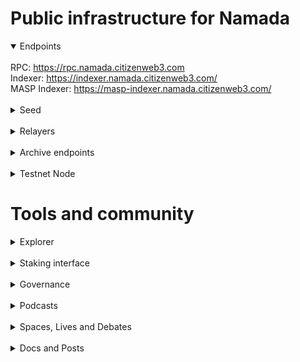 # Public infrastructure for Namada

<details open>
  <summary>Endpoints</summary>
  <br>
  RPC: <a href="https://rpc.namada.citizenweb3.com">https://rpc.namada.citizenweb3.com</a><br>
  Indexer: <a href="https://indexer.namada.citizenweb3.com/">https://indexer.namada.citizenweb3.com/</a><br>
  MASP Indexer: <a href="https://masp-indexer.namada.citizenweb3.com/">https://masp-indexer.namada.citizenweb3.com/</a>
</details>
<br>
<details>
  <summary>Seed</summary>
  tcp://509f1e843cf881650a4151aa804ddd7a7188e88f@195.201.197.246:32656
</details>
<br>
<details>
  <summary>Relayers</summary>
  Namada <-> Osmosis<br>
  Namada <-> Cosmoshub<br>
  Namada <-> Stride<br>
  Namada <-> Celestia<br>
  <a href="https://explorer75.org/namada/accounts/tnam1qzxw2ls5vene79qlelves5ukaqykldm00gec8xt0">Our wallet</a>
</details>
<br>
<details>
  <summary>Archive endpoints</summary>
  RPC: <a href="https://rpc.namada-archive.citizenweb3.com/">https://rpc.namada-archive.citizenweb3.com/</a><br>
</details>
<br>
<details>
  <summary>Testnet Node</summary>
  RPC: <a href="https://staking.citizenweb3.com/chains/namadatestnet">Testnet Validator + Peers + Endpoints</a><br>
</details>

# Tools and community

<details>
  <summary>Explorer</summary>
  <a href="https://validatorinfo.com/networks">Validator Info</a><br>
</details>
<br>
<details>
  <summary>Staking interface</summary>
<a href="https://namadillo.citizenweb3.com/">https://namadillo.citizenweb3.com/</a><br>
</details>
<br>
<details>
  <summary>Governance</summary>
  <a href="https://shielded.live/validators/67D341A6B729CA050CB555E2378B03FB602CE1977C901EDE986F43D3B7573F4F#:~:text=367299B65AB6D5200E243089BAE5F231A08FC42CB3926D17AACBC146551A2E21-,Votes,-ID">Voting History</a><br>
</details>
<br>
<details>
  <summary>Podcasts</summary>
  <a href="https://www.citizenweb3.com/chrisgoes">Privacy Semantics, the Conception of Law and Money with Chris Goes </a><br>
</details>
<br>
<details>
  <summary>Spaces, Lives and Debates</summary>
  <a href="https://www.youtube.com/watch?v=n4ZvhwsCfNg">Privacy</a><br>
</details>
<br>
<details>
  <summary>Docs and Posts</summary>
  <a href=""></a><br>
</details>

